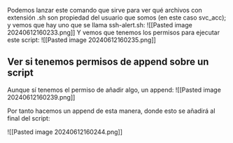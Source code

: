 Podemos lanzar este comando que sirve para ver qué archivos con extensión .sh son propiedad del usuario que somos (en este caso svc_acc); y vemos que hay uno que se llama ssh-alert.sh:
![[Pasted image 20240612160233.png]]
Y vemos que tenemos los permisos para ejecutar este script:
![[Pasted image 20240612160235.png]]
## Ver si tenemos permisos de append sobre un script
Aunque sí tenemos el permiso de añadir algo, un append:
![[Pasted image 20240612160239.png]]

Por tanto hacemos un append de esta manera, donde esto se añadirá al final del script:

![[Pasted image 20240612160244.png]]